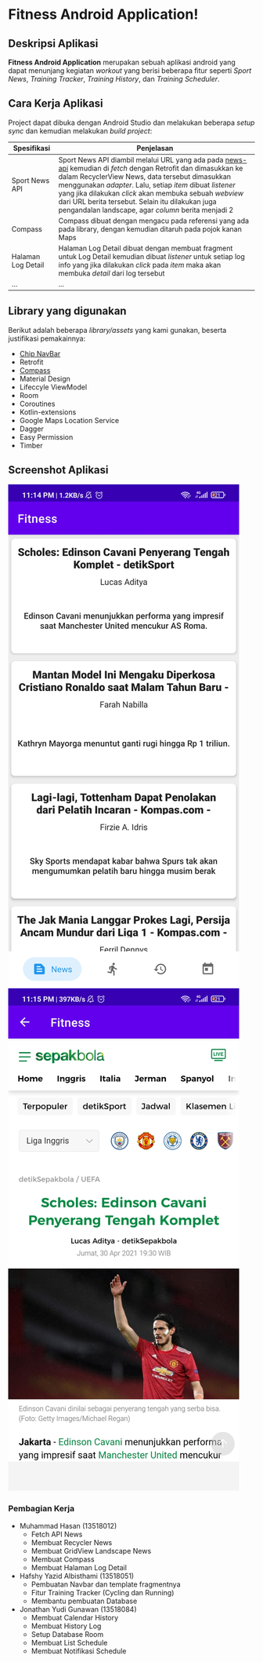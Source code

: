 # Fitness Android Application!

## Deskripsi Aplikasi

<!-- Buat Gambar Title -->

**Fitness Android Application** merupakan sebuah aplikasi android yang dapat menunjang kegiatan _workout_ yang berisi beberapa fitur seperti *Sport News*, *Training Tracker*, *Training History*, dan *Training Scheduler*.


## Cara Kerja Aplikasi

Project dapat dibuka dengan Android Studio dan melakukan beberapa *setup sync* dan kemudian melakukan *build project*:

| Spesifikasi | Penjelasan |
| --- | --- |
| Sport News API | Sport News API diambil melalui URL yang ada pada [news-api](https://newsapi.org/s/indonesia-sports-news-api) kemudian di *fetch* dengan Retrofit dan dimasukkan ke dalam RecyclerView News, data tersebut dimasukkan menggunakan *adapter*. Lalu, setiap *item* dibuat *listener* yang jika dilakukan *click* akan membuka sebuah *webview* dari URL berita tersebut. Selain itu dilakukan juga pengandalan landscape, agar *column* berita menjadi 2|
| Compass | Compass dibuat dengan mengacu pada referensi yang ada pada library, dengan kemudian ditaruh pada pojok kanan Maps |
| Halaman Log Detail | Halaman Log Detail dibuat dengan membuat fragment untuk Log Detail kemudian dibuat *listener* untuk setiap log info yang jika dilakukan *click* pada *item* maka akan membuka *detail* dari log tersebut |
| …  | ... |


## Library yang digunakan

Berikut adalah beberapa *library/assets* yang kami gunakan, beserta justifikasi pemakainnya:

- [Chip NavBar](https://github.com/ismaeldivita/chip-navigation-bar)
- Retrofit
- [Compass](https://github.com/iutinvg/compass)
- Material Design
- Lifeccyle ViewModel
- Room
- Coroutines
- Kotlin-extensions
- Google Maps Location Service
- Dagger
- Easy Permission
- Timber

## Screenshot Aplikasi
![NewsList](screenshots/NewsList.jpg)
![NewsWebView](screenshots/NewsWebView.jpg)

### Pembagian Kerja

- Muhammad Hasan (13518012)
    - Fetch API News
    - Membuat Recycler News
    - Membuat GridView Landscape News
    - Membuat Compass
    - Membuat Halaman Log Detail
- Hafshy Yazid Albisthami (13518051)
    - Pembuatan Navbar dan template fragmentnya
    - Fitur Training Tracker (Cycling dan Running)
    - Membantu pembuatan Database
- Jonathan Yudi Gunawan (13518084)
    - Membuat Calendar History
    - Membuat History Log
    - Setup Database Room
    - Membuat List Schedule
    - Membuat Notifikasi Schedule

